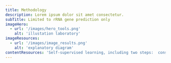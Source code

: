 ```yaml
---
title: Methodology
description: Lorem ipsum dolor sit amet consectetur.
subTitle: Limited to rRNA gene prediction only
imageHero:
  - url: '/images/hero_tools.png'
    alt: 'illustation laboratory'
imageResources:
  - url: '/images/image_results.png'
    alt: 'explanatory diagram'
contentResources: 'Self-supervised learning, including two steps:  constraint generation and the siamese neural network. Generating must-link constraints is done by breaking up longer contigs and cannot-link constraints by random sampling. Then, a deep siamese neural network is used to learn a better embedding from the inputs. b, For short-reads, the Infomap algorithm is used to obtain preliminary bins from the sparse graph generated from the embeddings, followed by weighted k-means to recluster bins whose the mean number of single-copy genes is greater than one. For long-reads, SemiBin2 runs DBSCAN with different values of the ε parameter with embeddings as inputs and integrates the results based on single-copy genes. c, Output the final binning results larger than a user-definable threshold (default 200kbp). '
---
```

